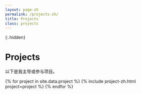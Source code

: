 ```yaml
---
layout: page-zh
permalink: /projects-zh/
title: Projects
class: projects
---
```


{:.hidden}
# Projects

以下是我主导或参与项目。

<div class="grid">
  {% for project in site.data.project %}
    {% include project-zh.html project=project %}
  {% endfor %}
</div>
